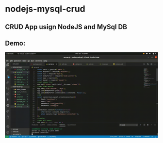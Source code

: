 # nodejs-mysql-crud
## CRUD App usign NodeJS and MySql DB
## Demo:
<img src="demo_images/demo.gif">
